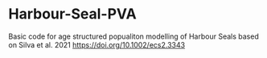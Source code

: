 # Harbour-Seal-PVA
Basic code for age structured popualiton modelling of Harbour Seals based on Silva et al. 2021 https://doi.org/10.1002/ecs2.3343
